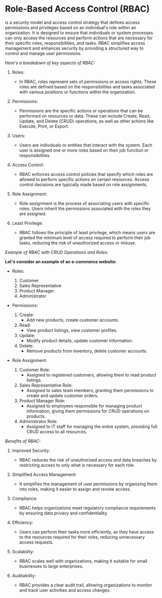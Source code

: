 # Role-Based Access Control (RBAC)

 is a security model and access control strategy that defines access permissions and privileges based on an individual's role within an organization. It is designed to ensure that individuals or system processes can only access the resources and perform actions that are necessary for their specific roles, responsibilities, and tasks. RBAC simplifies access management and enhances security by providing a structured way to control and manage user permissions.

*Here's a breakdown of key aspects of RBAC:*

1. Roles:
    * In RBAC, roles represent sets of permissions or access rights. These roles are defined based on the responsibilities and tasks associated with various positions or functions within the organization.

2. Permissions:
    * Permissions are the specific actions or operations that can be performed on resources or data. These can include Create, Read, Update, and Delete (CRUD) operations, as well as other actions like Execute, Print, or Export.

3. Users:
    * Users are individuals or entities that interact with the system. Each user is assigned one or more roles based on their job function or responsibilities.

4. Access Control:
    * RBAC enforces access control policies that specify which roles are allowed to perform specific actions on certain resources. Access control decisions are typically made based on role assignments.

5. Role Assignment:
    * Role assignment is the process of associating users with specific roles. Users inherit the permissions associated with the roles they are assigned.

6. Least Privilege:
    * RBAC follows the principle of least privilege, which means users are granted the minimum level of access required to perform their job tasks, reducing the risk of unauthorized access or misuse.

*Example of RBAC with CRUD Operations and Roles:*

**Let's consider an example of an e-commerce website:**

* Roles:

    1. Customer
    2. Sales Representative
    3. Product Manager
    4. Administrator

* Permissions:

    1. Create:
        * Add new products, create customer accounts.
    2. Read:
        * View product listings, view customer profiles.
    3. Update:
        * Modify product details, update customer information.
    4. Delete:
        * Remove products from inventory, delete customer accounts.

* Role Assignment:

    1. Customer Role:
        * Assigned to registered customers, allowing them to read product listings.
    2. Sales Representative Role:
        * Assigned to sales team members, granting them permissions to create and update customer orders.
    3. Product Manager Role:
        * Assigned to employees responsible for managing product information, giving them permissions for CRUD operations on products.
    4. Administrator Role:
        * Assigned to IT staff for managing the entire system, providing full CRUD access to all resources.

*Benefits of RBAC:*

1. Improved Security:
    * RBAC reduces the risk of unauthorized access and data breaches by restricting access to only what is necessary for each role.

2. Simplified Access Management:
    * It simplifies the management of user permissions by organizing them into roles, making it easier to assign and revoke access.

3. Compliance:
    * RBAC helps organizations meet regulatory compliance requirements by ensuring data privacy and confidentiality.

4. Efficiency:
    * Users can perform their tasks more efficiently, as they have access to the resources required for their roles, reducing unnecessary access requests.

5. Scalability:
    * RBAC scales well with organizations, making it suitable for small businesses to large enterprises.

6. Auditability:
    * RBAC provides a clear audit trail, allowing organizations to monitor and track user activities and access changes.
